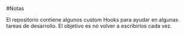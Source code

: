 #Notas

El repositorio contiene algunos custom Hooks para ayudar en algunas tareas de desarrollo. El objetivo es no volver a escribirlos cada vez.
